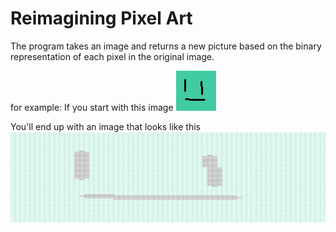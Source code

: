 # Reimagining Pixel Art

The program takes an image and returns a new picture based on the binary representation
of each pixel in the original image.

for example:
If you start with this image
![](images/bad_smile.png)

You'll end up with an image that looks like this
![](images/hex_bad_smile.png)
